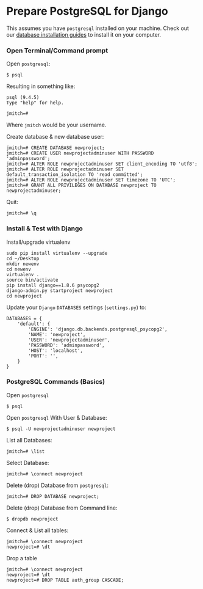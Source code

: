 # Prepare PostgreSQL for Django
This assumes you have `postgresql` installed on your machine. Check out our [database installation guides](https://github.com/codingforentrepreneurs/Guides#database-installation) to install it on your computer.



### Open Terminal/Command prompt

Open `postgresql`:

```
$ psql

```

Resulting in something like:

```
psql (9.4.5)
Type "help" for help.

jmitch=#
```
Where `jmitch` would be your username.


Create database & new database user:

```
jmitch=# CREATE DATABASE newproject;
jmitch=# CREATE USER newprojectadminuser WITH PASSWORD 'adminpassword';
jmitch=# ALTER ROLE newprojectadminuser SET client_encoding TO 'utf8';
jmitch=# ALTER ROLE newprojectadminuser SET default_transaction_isolation TO 'read committed';
jmitch=# ALTER ROLE newprojectadminuser SET timezone TO 'UTC';
jmitch=# GRANT ALL PRIVILEGES ON DATABASE newproject TO newprojectadminuser;
```


Quit:

	jmitch=# \q



### Install & Test with Django
	

Install/upgrade virtualenv

	sudo pip install virtualenv --upgrade
	cd ~/Desktop
	mkdir newenv
	cd newenv
	virtualenv .
	source bin/activate
	pip install django==1.8.6 psycopg2
	django-admin.py startproject newproject
	cd newproject


Update your `Django` `DATABASES` settings (`settings.py`) to:

	DATABASES = {
	    'default': {
	        'ENGINE': 'django.db.backends.postgresql_psycopg2',
	        'NAME': 'newproject',
	        'USER': 'newprojectadminuser',
	        'PASSWORD': 'adminpassword',
	        'HOST': 'localhost',
	        'PORT': '',
	    }
	}



### PostgreSQL Commands (Basics)

Open `postgresql`

	$ psql


Open `postgresql` With User & Database:


	$ psql -U newprojectadminuser newproject



List all Databases:

	jmitch=# \list


Select Database:

	jmitch=# \connect newproject


Delete (drop) Database from `postgresql`:

	jmitch=# DROP DATABASE newproject;



Delete (drop) Database from Command line:

	$ dropdb newproject


Connect & List all tables:

	jmitch=# \connect newproject
	newproject=# \dt


Drop a table

	jmitch=# \connect newproject
	newproject=# \dt
	newproject=# DROP TABLE auth_group CASCADE;
